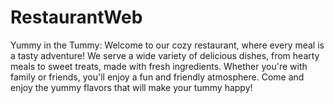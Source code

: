 # RestaurantWeb
Yummy in the Tummy: Welcome to our cozy restaurant, where every meal is a tasty adventure! We serve a wide variety of delicious dishes, from hearty meals to sweet treats, made with fresh ingredients. Whether you're with family or friends, you'll enjoy a fun and friendly atmosphere. Come and enjoy the yummy flavors that will make your tummy happy!
